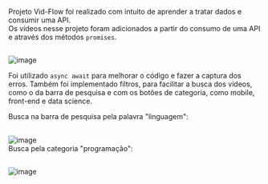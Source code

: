 Projeto Vid-Flow foi realizado com intuito de aprender a tratar dados e consumir uma API.<br>
Os vídeos nesse projeto foram adicionados a partir do consumo de uma API e através dos métodos `promises`.
##

![image](https://github.com/geyzaa/vid-flow/assets/97538755/33438ca6-829a-4aa8-b670-a9f3112fe487)



Foi utilizado `async await` para melhorar o código e fazer a captura dos erros. Também foi implementado filtros, para facilitar a busca dos vídeos,
como o da barra de pesquisa e com os botões de categoria, como mobile, front-end e data science.<br>

Busca na barra de pesquisa pela palavra "linguagem": 
##
![image](https://github.com/geyzaa/vid-flow/assets/97538755/db631093-cf28-4012-8de9-758d7125e774) <br>
Busca pela categoria "programação": 
##
![image](https://github.com/geyzaa/vid-flow/assets/97538755/b163ddc4-243d-47d3-a6ea-1f2fcb36ec99)

